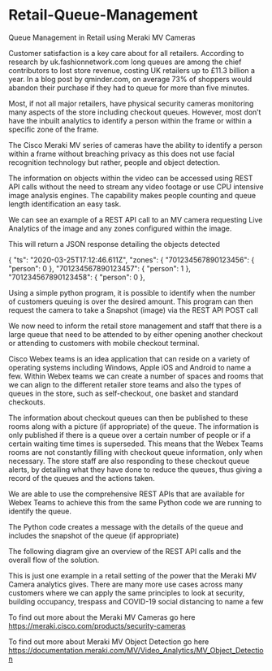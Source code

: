 # Retail-Queue-Management

Queue Management in Retail using Meraki MV Cameras

Customer satisfaction is a key care about for all retailers. According to research by uk.fashionnetwork.com long queues are among the chief contributors to lost store revenue, costing UK retailers up to £11.3 billion a year. In a blog post by qminder.com, on average 73% of shoppers would abandon their purchase if they had to queue for more than five minutes. 

Most, if not all major retailers, have physical security cameras monitoring many aspects of the store including checkout queues. However, most don’t have the inbuilt analytics to identify a person within the frame or within a specific zone of the frame.

The Cisco Meraki MV series of cameras have the ability to identify a person within a frame without breaching privacy as this does not use facial recognition technology but rather, people and object detection.

The information on objects within the video can be accessed using REST API calls without the need to stream any video footage or use CPU intensive image analysis engines.
The capability makes people counting and queue length identification an easy task.

We can see an example of a REST API call to an MV camera requesting Live Analytics of the image and any zones configured within the image.

This will return a JSON response detailing the objects detected

{
    "ts": "2020-03-25T17:12:46.611Z",
    "zones": {
        "701234567890123456": {
            "person": 0
        },
        "701234567890123457": {
            "person": 1
        },
        "701234567890123458": {
            "person": 0
        },



Using a simple python program, it is possible to identify when the number of customers queuing is over the desired amount. This program can then request the camera to take a Snapshot (image) via the REST API POST call

We now need to inform the retail store management and staff that there is a large queue that need to be attended to by either opening another checkout or attending to customers with mobile checkout terminal.



Cisco Webex teams is an idea application that can reside on a variety of operating systems including Windows, Apple iOS and Android to name a few.  Within Webex teams we can create a number of spaces and rooms that we can align to the different retailer store teams and also the types of queues in the store, such as self-checkout, one basket and standard checkouts.

The information about checkout queues can then be published to these rooms along with a picture (if appropriate) of the queue. The information is only published if there is a queue over a certain number of people or if a certain waiting time times is superseded. This means that the Webex Teams rooms are not constantly filling with checkout queue information, only when necessary. 
The store staff are also responding to these checkout queue alerts, by detailing what they have done to reduce the queues, thus giving a record of the queues and the actions taken.

We are able to use the comprehensive REST APIs that are available for Webex Teams to achieve this from the same Python code we are running to identify the queue.

The Python code creates a message with the details of the queue and includes the snapshot of the queue (if appropriate)

The following diagram give an overview of the REST API calls and the overall flow of the solution.

 

This is just one example in a retail setting of the power that the Meraki MV Camera analytics gives. There are many more use cases across many customers where we can apply the same principles to look at security, building occupancy, trespass and COVID-19 social distancing to name a few

To find out more about the Meraki MV Cameras go here https://meraki.cisco.com/products/security-cameras


To find out more about Meraki MV Object Detection go here
https://documentation.meraki.com/MV/Video_Analytics/MV_Object_Detection


